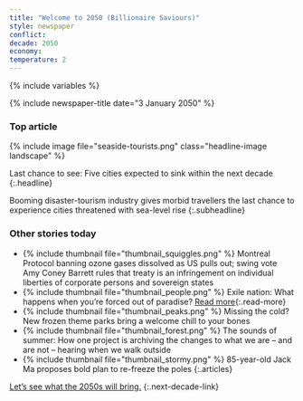 ```yaml
---
title: "Welcome to 2050 (Billionaire Saviours)"
style: newspaper
conflict:
decade: 2050
economy:
temperature: 2
---
```


{% include variables %}

{% include newspaper-title date="3 January 2050" %}

### Top article

{% include image file="seaside-tourists.png" class="headline-image landscape" %}

Last chance to see: Five cities expected to sink within the next decade
{:.headline}

Booming disaster-tourism industry gives morbid travellers the last chance to experience cities threatened with sea-level rise
{:.subheadline}

### Other stories today

- {% include thumbnail file="thumbnail_squiggles.png" %} Montreal Protocol banning ozone gases dissolved as US pulls out; swing vote Amy Coney Barrett rules that treaty is an infringement on individual liberties of corporate persons and sovereign states
- {% include thumbnail file="thumbnail_people.png" %} Exile nation: What happens when you’re forced out of paradise? [Read more](story_exile-nation.html){:.read-more}
- {% include thumbnail file="thumbnail_peaks.png" %} Missing the cold? New frozen theme parks bring a welcome chill to your bones
- {% include thumbnail file="thumbnail_forest.png" %} The sounds of summer: How one project is archiving the changes to what we are – and are not – hearing when we walk outside
- {% include thumbnail file="thumbnail_stormy.png" %} 85-year-old Jack Ma proposes bold plan to re-freeze the poles
{:.articles}

[Let’s see what the 2050s will bring.](chapter_last-ditch-geo-engineering.html)
{:.next-decade-link}
